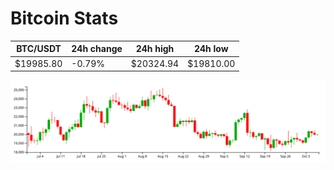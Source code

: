 # Bitcoin Stats

BTC/USDT|24h change|24h high|24h low|
|---|---|---|---|
|$19985.80|-0.79%|$20324.94|$19810.00|

<img src="./chart.svg">
